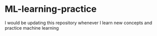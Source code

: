 # ML-learning-practice
I would be updating this repository whenever I learn new concepts and practice machine learning
